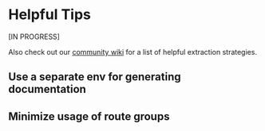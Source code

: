 # Helpful Tips
[IN PROGRESS]

Also check out our [community wiki](https://github.com/knuckleswtf/scribe/wiki/Helpful-strategies-(snippets)) for a list of helpful extraction strategies.

## Use a separate env for generating documentation

## Minimize usage of route groups
